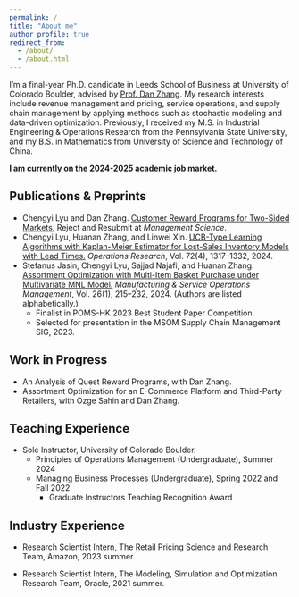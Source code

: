 ```yaml
---
permalink: /
title: "About me"
author_profile: true
redirect_from:
  - /about/
  - /about.html
---
```


I’m a final-year Ph.D. candidate in Leeds School of Business at University of Colorado Boulder, advised by [Prof. Dan Zhang](https://danzhang.com/). My research interests include revenue management and pricing, service operations, and supply chain management by applying methods such as stochastic modeling and data-driven optimization. Previously, I received my M.S. in Industrial Engineering & Operations Research from the Pennsylvania State University, and my B.S. in Mathematics from University of Science and Technology of China.

**I am currently on the 2024-2025 academic job market.**


Publications & Preprints
------
* Chengyi Lyu and Dan Zhang. [Customer Reward Programs for Two-Sided Markets.](https://papers.ssrn.com/sol3/papers.cfm?abstract_id=4772463) Reject and Resubmit at *Management Science*.
* Chengyi Lyu, Huanan Zhang, and Linwei Xin. [UCB-Type Learning Algorithms with Kaplan-Meier Estimator for Lost-Sales Inventory Models with Lead Times.](https://pubsonline.informs.org/doi/10.1287/opre.2022.0273) *Operations Research*, Vol. 72(4), 1317–1332, 2024.
* Stefanus Jasin, Chengyi Lyu, Sajjad Najafi, and Huanan Zhang. [Assortment Optimization with Multi-Item Basket Purchase under Multivariate MNL Model.](https://pubsonline.informs.org/doi/10.1287/msom.2021.0526) *Manufacturing & Service Operations Management*, Vol. 26(1), 215–232, 2024. (Authors are listed alphabetically.)
  * Finalist in POMS-HK 2023 Best Student Paper Competition. 
  * Selected for presentation in the MSOM Supply Chain Management SIG, 2023.

Work in Progress
------
* An Analysis of Quest Reward Programs, with Dan Zhang.
* Assortment Optimization for an E-Commerce Platform and Third-Party Retailers, with Ozge Sahin and Dan Zhang.


Teaching Experience
------
* Sole Instructor, University of Colorado Boulder.
    * Principles of Operations Management (Undergraduate), Summer 2024
    * Managing Business Processes (Undergraduate), Spring 2022 and Fall 2022
        * Graduate Instructors Teaching Recognition Award
        <!-- *"These awards recognize excellent graduate student teachers for their hard work, creativity, and continued excellence in teaching."* -->

Industry Experience
------
* Research Scientist Intern, The Retail Pricing Science and Research Team, Amazon, 2023 summer.  

* Research Scientist Intern, The Modeling, Simulation and Optimization Research Team, Oracle, 2021 summer.  
